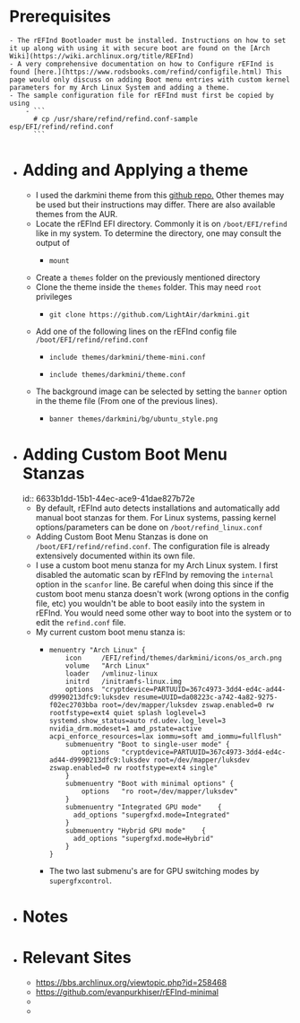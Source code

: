 # Prerequisites
	- The rEFInd Bootloader must be installed. Instructions on how to set it up along with using it with secure boot are found on the [Arch Wiki](https://wiki.archlinux.org/title/REFInd)
	- A very comprehensive documentation on how to Configure rEFInd is found [here.](https://www.rodsbooks.com/refind/configfile.html) This page would only discuss on adding Boot menu entries with custom kernel parameters for my Arch Linux System and adding a theme.
	- The sample configuration file for rEFInd must first be copied by using
		- ```
		  #	cp /usr/share/refind/refind.conf-sample esp/EFI/refind/refind.conf
		  ```
- # Adding and Applying a theme
	- I used the darkmini theme from this [github repo.](https://github.com/LightAir/darkmini) Other themes may be used but their instructions may differ. There are also available themes from the AUR.
	- Locate the rEFInd EFI directory. Commonly it is on `/boot/EFI/refind` like in my system. To determine the directory, one may consult the output of
		- ```
		  mount
		  ```
	- Create a `themes` folder on the previously mentioned directory
	- Clone the theme inside the `themes` folder. This may need `root` privileges
		- ```
		  git clone https://github.com/LightAir/darkmini.git
		  ```
	- Add one of the following lines on the rEFInd config file `/boot/EFI/refind/refind.conf`
		- ```
		  include themes/darkmini/theme-mini.conf
		  ```
		- ```
		  include themes/darkmini/theme.conf
		  ```
	- The background image can be selected by setting the `banner` option in the theme file (From one of the previous lines).
		- ```
		  banner themes/darkmini/bg/ubuntu_style.png  
		  ```
- # Adding Custom Boot Menu Stanzas
  id:: 6633b1dd-15b1-44ec-ace9-41dae827b72e
	- By default, rEFInd auto detects installations and automatically add manual boot stanzas for them. For Linux systems, passing kernel options/parameters can be done on `/boot/refind_linux.conf`
	- Adding Custom Boot Menu Stanzas is done on `/boot/EFI/refind/refind.conf`. The configuration file is already extensively documented within its own file.
	- I use a custom boot menu stanza for my Arch Linux system. I first disabled the automatic scan by rEFInd by removing the `internal` option in the `scanfor` line. Be careful when doing this since if the custom boot menu stanza doesn't work (wrong options in the config file, etc) you wouldn't be able to boot easily into the system in rEFInd. You would need some other way to boot into the system or to edit the `refind.conf` file.
	- My current custom boot menu stanza is:
		- ```
		  menuentry "Arch Linux" {
		      icon     /EFI/refind/themes/darkmini/icons/os_arch.png
		      volume   "Arch Linux"
		      loader   /vmlinuz-linux
		      initrd   /initramfs-linux.img
		      options  "cryptdevice=PARTUUID=367c4973-3dd4-ed4c-ad44-d9990213dfc9:luksdev resume=UUID=da08223c-a742-4a82-9275-f02ec2703bba root=/dev/mapper/luksdev zswap.enabled=0 rw rootfstype=ext4 quiet splash loglevel=3 systemd.show_status=auto rd.udev.log_level=3 nvidia_drm.modeset=1 amd_pstate=active acpi_enforce_resources=lax iommu=soft amd_iommu=fullflush"
		      submenuentry "Boot to single-user mode" {
		          options	"cryptdevice=PARTUUID=367c4973-3dd4-ed4c-ad44-d9990213dfc9:luksdev root=/dev/mapper/luksdev zswap.enabled=0 rw rootfstype=ext4 single"
		      }
		      submenuentry "Boot with minimal options" {
		          options	"ro root=/dev/mapper/luksdev"
		      }
		      submenuentry "Integrated GPU mode"	{
		     	add_options "supergfxd.mode=Integrated"
		      }
		      submenuentry "Hybrid GPU mode"	{
		     	add_options "supergfxd.mode=Hybrid"
		      }
		  }
		  ```
		- The two last submenu's are for GPU switching modes by `supergfxcontrol`.
- # Notes
- # Relevant Sites
	- https://bbs.archlinux.org/viewtopic.php?id=258468
	- https://github.com/evanpurkhiser/rEFInd-minimal
	-
	-